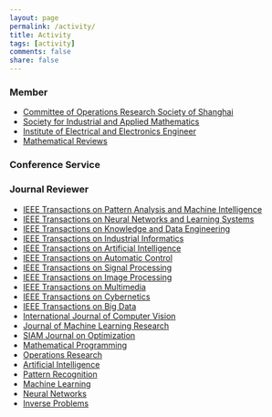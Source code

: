 ```yaml
---
layout: page
permalink: /activity/
title: Activity
tags: [activity]
comments: false
share: false
---
```




### Member
* <a href="http://www.shorsc.org.cn/" class="textlink" target="_blank">Committee of Operations Research Society of Shanghai</a> <br>
* <a href="https://www.siam.org/" class="textlink" target="_blank">Society for Industrial and Applied Mathematics </a> <br>
* <a href="https://www.ieee.org/" class="textlink" target="_blank">Institute of Electrical and Electronics Engineer </a> <br>
* <a href="https://www.ams.org/mr-database" class="textlink" target="_blank">Mathematical Reviews </a> <br>


### Conference Service



### Journal Reviewer
* <a href="https://ieeexplore.ieee.org/xpl/RecentIssue.jsp?punumber=34" class="textlink" target="_blank">IEEE Transactions on Pattern Analysis and Machine Intelligence </a> <br>
* <a href="https://ieeexplore.ieee.org/xpl/RecentIssue.jsp?punumber=5962385" class="textlink" target="_blank">IEEE Transactions on Neural Networks and Learning Systems </a> <br>
* <a href="https://ieeexplore.ieee.org/xpl/RecentIssue.jsp?punumber=69" class="textlink" target="_blank">IEEE Transactions on Knowledge and Data Engineering </a> <br>
* <a href="https://ieeexplore.ieee.org/xpl/RecentIssue.jsp?punumber=9424" class="textlink" target="_blank">IEEE Transactions on Industrial Informatics </a> <br>
* <a href="https://ieeexplore.ieee.org/xpl/RecentIssue.jsp?punumber=9078688" class="textlink" target="_blank">IEEE Transactions on Artificial Intelligence </a> <br>
* <a href="https://ieeexplore.ieee.org/xpl/RecentIssue.jsp?punumber=9" class="textlink" target="_blank">IEEE Transactions on Automatic Control </a> <br>
* <a href="https://ieeexplore.ieee.org/xpl/RecentIssue.jsp?punumber=78" class="textlink" target="_blank">IEEE Transactions on Signal Processing </a> <br>
* <a href="https://ieeexplore.ieee.org/xpl/RecentIssue.jsp?punumber=83" class="textlink" target="_blank">IEEE Transactions on Image Processing  </a> <br>
* <a href="https://ieeexplore.ieee.org/xpl/RecentIssue.jsp?punumber=6046" class="textlink" target="_blank">IEEE Transactions on Multimedia </a> <br>
* <a href="https://ieeexplore.ieee.org/xpl/RecentIssue.jsp?punumber=6221036" class="textlink" target="_blank">IEEE Transactions on Cybernetics </a> <br>
* <a href="https://ieeexplore.ieee.org/xpl/RecentIssue.jsp?punumber=6687317" class="textlink" target="_blank">IEEE Transactions on Big Data  </a> <br>
* <a href="https://link.springer.com/journal/11263" class="textlink" target="_blank">International Journal of Computer Vision  </a> <br>
* <a href="https://www.jmlr.org" class="textlink" target="_blank">Journal of Machine Learning Research </a><br>
* <a href="https://www.siam.org/publications/siam-journals/siam-journal-on-optimization/" class="textlink" target="_blank">SIAM Journal on Optimization </a> <br>
* <a href="https://link.springer.com/journal/10107" class="textlink" target="_blank">Mathematical Programming </a> <br>
* <a href="https://pubsonline.informs.org/journal/opre" class="textlink" target="_blank">Operations Research </a> <br>
* <a href="https://www.sciencedirect.com/journal/artificial-intelligence" class="textlink" target="_blank">Artificial Intelligence </a> <br>
* <a href="https://www.sciencedirect.com/journal/pattern-recognition" class="textlink" target="_blank">Pattern Recognition </a> <br>
* <a href="https://link.springer.com/journal/10994" class="textlink" target="_blank">Machine Learning </a> <br>
* <a href="https://www.sciencedirect.com/journal/neural-networks" class="textlink" target="_blank">Neural Networks </a> <br>
* <a href="https://iopscience.iop.org/journal/0266-5611" class="textlink" target="_blank">Inverse Problems </a> <br>



